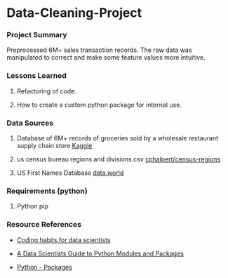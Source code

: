 # Data-Cleaning-Project
### Project Summary

Preprocessed 6M+ sales transaction records. The raw data was manipulated to correct and make some feature values more intuitive.

### Lessons Learned
1. Refactoring of code.

2. How to create a custom python package for internal use.

### Data Sources
1. Database of 6M+ records of groceries sold by a wholesale restaurant supply chain store [Kaggle](https://www.kaggle.com/codemysteries/salesdb)

2. us census bureau regions and divisions.csv [cphalpert/census-regions](https://github.com/cphalpert/census-regions/blob/master/us%20census%20bureau%20regions%20and%20divisions.csv)

3. US First Names Database [data.world](https://data.world/len/us-first-names-database/workspace/file?filename=SSA_Names_DB.xlsx)
 
### Requirements (python)
1. Python pip

### Resource References
* [Coding habits for data scientists](https://www.thoughtworks.com/insights/blog/coding-habits-data-scientists)

* [A Data Scientists Guide to Python Modules and Packages](https://towardsdatascience.com/a-data-scientists-guide-to-python-modules-and-packages-9193a861c26b)

* [Python - Packages](https://www.tutorialsteacher.com/python/python-package)
